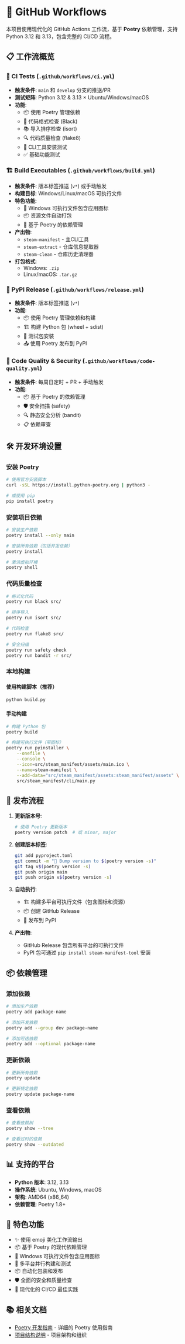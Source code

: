 # 🚀 GitHub Workflows

本项目使用现代化的 GitHub Actions 工作流，基于 **Poetry** 依赖管理，支持 Python 3.12 和 3.13，包含完整的 CI/CD 流程。

## 📋 工作流概览

### 🧪 CI Tests (`.github/workflows/ci.yml`)
- **触发条件**: `main` 和 `develop` 分支的推送/PR
- **测试矩阵**: Python 3.12 & 3.13 × Ubuntu/Windows/macOS
- **功能**:
  - 📦 使用 Poetry 管理依赖
  - 🎨 代码格式检查 (Black)
  - 📚 导入排序检查 (isort)
  - 🔍 代码质量检查 (flake8)
  - 🚀 CLI工具安装测试
  - ✅ 基础功能测试

### 🏗️ Build Executables (`.github/workflows/build.yml`)
- **触发条件**: 版本标签推送 (`v*`) 或手动触发
- **构建目标**: Windows/Linux/macOS 可执行文件
- **特色功能**:
  - 🎨 Windows 可执行文件包含应用图标
  - 📦 资源文件自动打包
  - 🔧 基于 Poetry 的依赖管理
- **产出物**:
  - `steam-manifest` - 主CLI工具
  - `steam-extract` - 仓库信息提取器
  - `steam-clean` - 仓库历史清理器
- **打包格式**:
  - Windows: `.zip`
  - Linux/macOS: `.tar.gz`

### 🚀 PyPI Release (`.github/workflows/release.yml`)
- **触发条件**: 版本标签推送 (`v*`)
- **功能**:
  - 📦 使用 Poetry 管理依赖和构建
  - 🏗️ 构建 Python 包 (wheel + sdist)
  - 🧪 测试包安装
  - 📤 使用 Poetry 发布到 PyPI

### 🔐 Code Quality & Security (`.github/workflows/code-quality.yml`)
- **触发条件**: 每周日定时 + PR + 手动触发
- **功能**:
  - 📦 基于 Poetry 的依赖管理
  - 🛡️ 安全扫描 (safety)
  - 🔍 静态安全分析 (bandit)
  - 📋 依赖审查

## 🛠️ 开发环境设置

### 安装 Poetry
```bash
# 使用官方安装脚本
curl -sSL https://install.python-poetry.org | python3 -

# 或使用 pip
pip install poetry
```

### 安装项目依赖
```bash
# 安装生产依赖
poetry install --only main

# 安装所有依赖（包括开发依赖）
poetry install

# 激活虚拟环境
poetry shell
```

### 代码质量检查
```bash
# 格式化代码
poetry run black src/

# 排序导入
poetry run isort src/

# 代码检查
poetry run flake8 src/

# 安全扫描
poetry run safety check
poetry run bandit -r src/
```

### 本地构建

#### 使用构建脚本（推荐）
```bash
python build.py
```

#### 手动构建
```bash
# 构建 Python 包
poetry build

# 构建可执行文件（带图标）
poetry run pyinstaller \
    --onefile \
    --console \
    --icon=src/steam_manifest/assets/main.ico \
    --name=steam-manifest \
    --add-data="src/steam_manifest/assets:steam_manifest/assets" \
    src/steam_manifest/cli/main.py
```

## 🎯 发布流程

1. **更新版本号**:
   ```bash
   # 使用 Poetry 更新版本
   poetry version patch  # 或 minor, major
   ```

2. **创建版本标签**:
   ```bash
   git add pyproject.toml
   git commit -m "🔖 Bump version to $(poetry version -s)"
   git tag v$(poetry version -s)
   git push origin main
   git push origin v$(poetry version -s)
   ```

3. **自动执行**:
   - 🏗️ 构建多平台可执行文件（包含图标和资源）
   - 📦 创建 GitHub Release
   - 🚀 发布到 PyPI

4. **产出物**:
   - GitHub Release 包含所有平台的可执行文件
   - PyPI 包可通过 `pip install steam-manifest-tool` 安装

## 📦 依赖管理

### 添加依赖
```bash
# 添加生产依赖
poetry add package-name

# 添加开发依赖
poetry add --group dev package-name

# 添加可选依赖
poetry add --optional package-name
```

### 更新依赖
```bash
# 更新所有依赖
poetry update

# 更新特定依赖
poetry update package-name
```

### 查看依赖
```bash
# 查看依赖树
poetry show --tree

# 查看过时的依赖
poetry show --outdated
```

## 📊 支持的平台

- **Python 版本**: 3.12, 3.13
- **操作系统**: Ubuntu, Windows, macOS
- **架构**: AMD64 (x86_64)
- **依赖管理**: Poetry 1.8+

## 🎨 特色功能

- ✨ 使用 emoji 美化工作流输出
- 📦 基于 Poetry 的现代依赖管理
- 🎨 Windows 可执行文件包含应用图标
- 🔄 多平台并行构建和测试
- 📦 自动化包装和发布
- 🛡️ 全面的安全和质量检查
- 🚀 现代化的 CI/CD 最佳实践

## 📚 相关文档

- [Poetry 开发指南](POETRY_GUIDE.md) - 详细的 Poetry 使用指南
- [项目结构说明](STRUCTURE.md) - 项目架构和组织